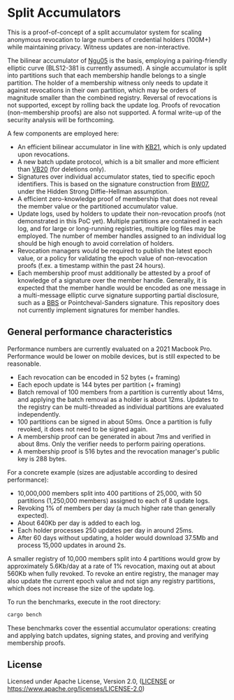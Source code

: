 # Split Accumulators

This is a proof-of-concept of a split accumulator system for scaling anonymous
revocation to large numbers of credential holders (100M+) while maintaining
privacy. Witness updates are non-interactive.

The bilinear accumulator of [Ngu05] is the basis, employing a pairing-friendly
elliptic curve (BLS12-381 is currently assumed). A single accumulator is split
into partitions such that each membership handle belongs to a single partition.
The holder of a membership witness only needs to update it against revocations in
their own partition, which may be orders of magnitude smaller than the combined
registry. Reversal of revocations is not supported, except by rolling back the
update log. Proofs of revocation (non-membership proofs) are also not supported.
A formal write-up of the security analysis will be forthcoming.

A few components are employed here:

- An efficient bilinear accumulator in line with [KB21], which is only updated upon
  revocations.
- A new batch update protocol, which is a bit smaller and more efficient than [VB20]
  (for deletions only).
- Signatures over individual accumulator states, tied to specific epoch identifiers.
  This is based on the signature construction from [BW07], under the Hidden Strong
  Diffie-Hellman assumption.
- A efficient zero-knowledge proof of membership that does not reveal the member value or
  the partitioned accumulator value.
- Update logs, used by holders to update their non-revocation proofs (not demonstrated in this
  PoC yet). Multiple partitions are contained in each log, and for large or long-running
  registries, multiple log files may be employed. The number of member handles assigned to an
  individual log should be high enough to avoid correlation of holders.
- Revocation managers would be required to publish the latest epoch value, or a policy for
  validating the epoch value of non-revocation proofs (f.ex. a timestamp within the past 24
  hours).
- Each membership proof must additionally be attested by a proof of knowledge of a signature
  over the member handle. Generally, it is expected that the member handle would be encoded as
  one message in a multi-message elliptic curve signature supporting partial disclosure, such
  as a [BBS] or Pointcheval-Sanders signature. This repository does not currently implement
  signatures for member handles.

## General performance characteristics

Performance numbers are currently evaluated on a 2021 Macbook Pro. Performance would be lower
on mobile devices, but is still expected to be reasonable.

- Each revocation can be encoded in 52 bytes (+ framing)
- Each epoch update is 144 bytes per partition (+ framing)
- Batch removal of 100 members from a partition is currently about 14ms, and applying the
  batch removal as a holder is about 12ms. Updates to the registry can be multi-threaded
  as individual partitions are evaluated independently.
- 100 partitions can be signed in about 50ms. Once a partition is fully revoked, it does not
  need to be signed again.
- A membership proof can be generated in about 7ms and verified in about 8ms. Only the
  verifier needs to perform pairing operations.
- A membership proof is 516 bytes and the revocation manager's public key is 288 bytes.

For a concrete example (sizes are adjustable according to desired performance):

- 10,000,000 members split into 400 partitions of 25,000, with 50 partitions (1,250,000
  members) assigned to each of 8 update logs.
- Revoking 1% of members per day (a much higher rate than generally expected).
- About 640Kb per day is added to each log.
- Each holder processes 250 updates per day in around 25ms.
- After 60 days without updating, a holder would download 37.5Mb and process 15,000
  updates in around 2s.

A smaller registry of 10,000 members split into 4 partitions would grow by approximately
5.6Kb/day at a rate of 1% revocation, maxing out at about 560Kb when fully revoked.
To revoke an entire registry, the manager may also update the current epoch value and not
sign any registry partitions, which does not increase the size of the update log.

To run the benchmarks, execute in the root directory:

```sh
cargo bench
```

These benchmarks cover the essential accumulator operations: creating and applying batch
updates, signing states, and proving and verifying membership proofs.

[Ngu05]: https://eprint.iacr.org/2005/123
[BW07]: https://link.springer.com/chapter/10.1007/978-3-540-71677-8_1
[VB20]: https://eprint.iacr.org/2020/777
[KB21]: https://eprint.iacr.org/2021/638
[BBS]: https://datatracker.ietf.org/doc/draft-irtf-cfrg-bbs-signatures/

## License

Licensed under Apache License, Version 2.0, ([LICENSE](LICENSE) or https://www.apache.org/licenses/LICENSE-2.0)
